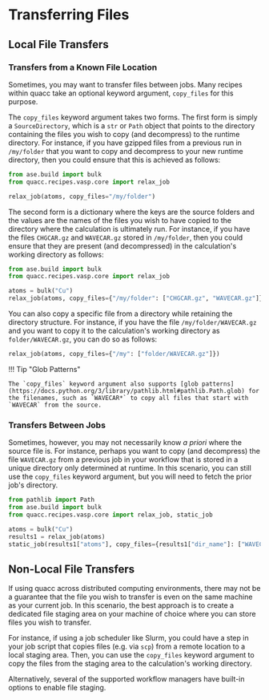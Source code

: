 # Transferring Files

## Local File Transfers

### Transfers from a Known File Location

Sometimes, you may want to transfer files between jobs. Many recipes within quacc take an optional keyword argument, `copy_files` for this purpose.

The `copy_files` keyword argument takes two forms. The first form is simply a `SourceDirectory`, which is a `str` or `Path` object that points to the directory containing the files you wish to copy (and decompress) to the runtime directory. For instance, if you have gzipped files from a previous run in `/my/folder` that you want to copy and decompress to your new runtime directory, then you could ensure that this is achieved as follows:

```python
from ase.build import bulk
from quacc.recipes.vasp.core import relax_job

relax_job(atoms, copy_files="/my/folder")
```

The second form is a dictionary where the keys are the source folders and the values are the names of the files you wish to have copied to the directory where the calculation is ultimately run. For instance, if you have the files `CHGCAR.gz` and `WAVECAR.gz` stored in `/my/folder`, then you could ensure that they are present (and decompressed) in the calculation's working directory as follows:

```python
from ase.build import bulk
from quacc.recipes.vasp.core import relax_job

atoms = bulk("Cu")
relax_job(atoms, copy_files={"/my/folder": ["CHGCAR.gz", "WAVECAR.gz"]})
```

You can also copy a specific file from a directory while retaining the directory structure. For instance, if you have the file `/my/folder/WAVECAR.gz` and you want to copy it to the calculation's working directory as `folder/WAVECAR.gz`, you can do so as follows:

```python
relax_job(atoms, copy_files={"/my": ["folder/WAVECAR.gz"]})
```

!!! Tip "Glob Patterns"

    The `copy_files` keyword argument also supports [glob patterns](https://docs.python.org/3/library/pathlib.html#pathlib.Path.glob) for the filenames, such as `WAVECAR*` to copy all files that start with `WAVECAR` from the source.

### Transfers Between Jobs

Sometimes, however, you may not necessarily know _a priori_ where the source file is. For instance, perhaps you want to copy (and decompress) the file `WAVECAR.gz` from a previous job in your workflow that is stored in a unique directory only determined at runtime. In this scenario, you can still use the `copy_files` keyword argument, but you will need to fetch the prior job's directory.

```python
from pathlib import Path
from ase.build import bulk
from quacc.recipes.vasp.core import relax_job, static_job

atoms = bulk("Cu")
results1 = relax_job(atoms)
static_job(results1["atoms"], copy_files={results1["dir_name"]: ["WAVECAR.gz"]})
```

## Non-Local File Transfers

If using quacc across distributed computing environments, there may not be a guarantee that the file you wish to transfer is even on the same machine as your current job. In this scenario, the best approach is to create a dedicated file staging area on your machine of choice where you can store files you wish to transfer.

For instance, if using a job scheduler like Slurm, you could have a step in your job script that copies files (e.g. via `scp`) from a remote location to a local staging area. Then, you can use the `copy_files` keyword argument to copy the files from the staging area to the calculation's working directory.

Alternatively, several of the supported workflow managers have built-in options to enable file staging.
